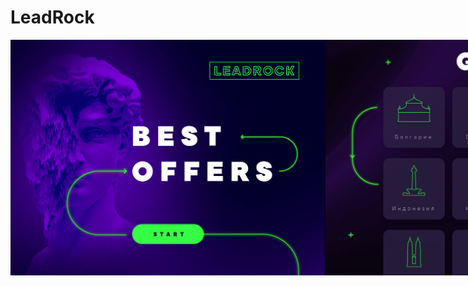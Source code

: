 # LeadRock

<div style="display: flex">
    <img src="./examples/leadrock-1.png">
    <img src="./examples/leadrock-2.png">
    <img src="./examples/leadrock-3.png">
</div>
